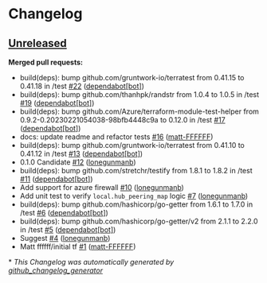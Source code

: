 # Changelog

## [Unreleased](https://github.com/Azure/terraform-azurerm-hubnetworking/tree/HEAD)

**Merged pull requests:**

- build\(deps\): bump github.com/gruntwork-io/terratest from 0.41.15 to 0.41.18 in /test [\#22](https://github.com/Azure/terraform-azurerm-hubnetworking/pull/22) ([dependabot[bot]](https://github.com/apps/dependabot))
- build\(deps\): bump github.com/thanhpk/randstr from 1.0.4 to 1.0.5 in /test [\#19](https://github.com/Azure/terraform-azurerm-hubnetworking/pull/19) ([dependabot[bot]](https://github.com/apps/dependabot))
- build\(deps\): bump github.com/Azure/terraform-module-test-helper from 0.9.2-0.20230221054038-98bfb4448c9a to 0.12.0 in /test [\#17](https://github.com/Azure/terraform-azurerm-hubnetworking/pull/17) ([dependabot[bot]](https://github.com/apps/dependabot))
- docs: update readme and refactor tests [\#16](https://github.com/Azure/terraform-azurerm-hubnetworking/pull/16) ([matt-FFFFFF](https://github.com/matt-FFFFFF))
- build\(deps\): bump github.com/gruntwork-io/terratest from 0.41.10 to 0.41.12 in /test [\#13](https://github.com/Azure/terraform-azurerm-hubnetworking/pull/13) ([dependabot[bot]](https://github.com/apps/dependabot))
- 0.1.0 Candidate [\#12](https://github.com/Azure/terraform-azurerm-hubnetworking/pull/12) ([lonegunmanb](https://github.com/lonegunmanb))
- build\(deps\): bump github.com/stretchr/testify from 1.8.1 to 1.8.2 in /test [\#11](https://github.com/Azure/terraform-azurerm-hubnetworking/pull/11) ([dependabot[bot]](https://github.com/apps/dependabot))
- Add support for azure firewall [\#10](https://github.com/Azure/terraform-azurerm-hubnetworking/pull/10) ([lonegunmanb](https://github.com/lonegunmanb))
- Add unit test to verify `local.hub_peering_map` logic [\#7](https://github.com/Azure/terraform-azurerm-hubnetworking/pull/7) ([lonegunmanb](https://github.com/lonegunmanb))
- build\(deps\): bump github.com/hashicorp/go-getter from 1.6.1 to 1.7.0 in /test [\#6](https://github.com/Azure/terraform-azurerm-hubnetworking/pull/6) ([dependabot[bot]](https://github.com/apps/dependabot))
- build\(deps\): bump github.com/hashicorp/go-getter/v2 from 2.1.1 to 2.2.0 in /test [\#5](https://github.com/Azure/terraform-azurerm-hubnetworking/pull/5) ([dependabot[bot]](https://github.com/apps/dependabot))
- Suggest [\#4](https://github.com/Azure/terraform-azurerm-hubnetworking/pull/4) ([lonegunmanb](https://github.com/lonegunmanb))
- Matt ffffff/initial tf [\#1](https://github.com/Azure/terraform-azurerm-hubnetworking/pull/1) ([matt-FFFFFF](https://github.com/matt-FFFFFF))



\* *This Changelog was automatically generated by [github_changelog_generator](https://github.com/github-changelog-generator/github-changelog-generator)*
